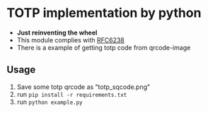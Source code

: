 # TOTP implementation by python
- **Just reinventing the wheel**
- This module complies with [RFC6238](https://datatracker.ietf.org/doc/html/rfc6238)
- There is a example of getting totp code from qrcode-image

## Usage
1. Save some totp qrcode as "totp_sqcode.png"
2. run `pip install -r requirements.txt`
3. run `python example.py`